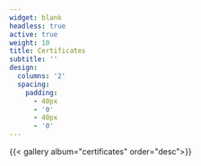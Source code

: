 ```yaml
---
widget: blank
headless: true
active: true
weight: 10
title: Certificates
subtitle: ''
design:
  columns: '2'
  spacing:
    padding:
      - 40px
      - '0'
      - 40px
      - '0'
---
```


{{< gallery album="certificates" order="desc">}}
